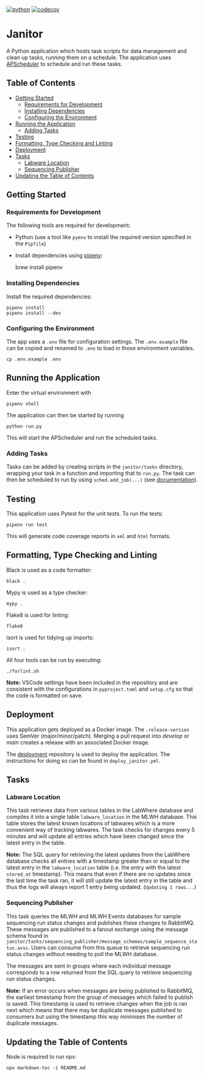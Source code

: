 [![python](https://img.shields.io/badge/Python-3.10-3776AB.svg?style=flat&logo=python&logoColor=ffd343)](https://docs.python.org/3.10/)
[![codecov](https://codecov.io/gh/sanger/janitor/branch/main/graph/badge.svg?token=326K6QWD3V)](https://codecov.io/gh/sanger/janitor)
<!-- omit from toc -->
# Janitor
A Python application which hosts task scripts for data management and clean up tasks, running them on a schedule.
The application uses [APScheduler](https://apscheduler.readthedocs.io/en/3.x/) to schedule and run these tasks.

<!-- omit from toc -->
## Table of Contents

- [Getting Started](#getting-started)
  - [Requirements for Development](#requirements-for-development)
  - [Installing Dependencies](#installing-dependencies)
  - [Configuring the Environment](#configuring-the-environment)
- [Running the Application](#running-the-application)
  - [Adding Tasks](#adding-tasks)
- [Testing](#testing)
- [Formatting, Type Checking and Linting](#formatting-type-checking-and-linting)
- [Deployment](#deployment)
- [Tasks](#tasks)
  - [Labware Location](#labware-location)
  - [Sequencing Publisher](#sequencing-publisher)
- [Updating the Table of Contents](#updating-the-table-of-contents)


## Getting Started

### Requirements for Development

The following tools are required for development:

- Python (use a tool like `pyenv` to install the required version specified in the `Pipfile`)
- Install dependencies using [pipenv](https://github.com/pypa/pipenv):

    brew install pipenv

### Installing Dependencies

Install the required dependencies:

    pipenv install
    pipenv install --dev

### Configuring the Environment

The app uses a `.env` file for configuration settings.
The `.env.example` file can be copied and renamed to `.env` to load in those environment variables.

    cp .env.example .env

## Running the Application

Enter the virtual environment with

    pipenv shell

The application can then be started by running

    python run.py

This will start the APScheduler and run the scheduled tasks.

### Adding Tasks

Tasks can be added by creating scripts in the `janitor/tasks` directory, wrapping your task in a function and importing that to `run.py`.
The task can then be scheduled to run by using `sched.add_job(...)` (see [documentation](https://apscheduler.readthedocs.io/en/3.x/userguide.html#adding-jobs)).

## Testing

This application uses Pytest for the unit tests.
To run the tests:

    pipenv run test

This will generate code coverage reports in `xml` and `html` formats.

## Formatting, Type Checking and Linting

Black is used as a code formatter:

    black .

Mypy is used as a type checker:

    mypy .

Flake8 is used for linting:

    flake8

isort is used for tidying up imports:

    isort .

All four tools can be run by executing:

    ./forlint.sh

**Note:** VSCode settings have been included in the repository and are consistent with the configurations in `pyproject.toml` and `setup.cfg` so that the code is formatted on save.

## Deployment

This application gets deployed as a Docker image.
The `.release-version` uses SemVer (major/minor/patch).
Merging a pull request into *develop* or *main* creates a release with an associated Docker image.

The [deployment](https://github.com/sanger/deployment) repository is used to deploy the application.
The instructions for doing so can be found in `deploy_janitor.yml`.

## Tasks

### Labware Location

This task retrieves data from various tables in the LabWhere database and compiles it into a single table `labware_location` in the MLWH database.
This table stores the latest known locations of labwares which is a more convenient way of tracking labwares.
The task checks for changes every 5 minutes and will update all entries which have been changed since the latest entry in the table.

**Note:** The SQL query for retrieving the latest updates from the LabWhere database checks all entries with a timestamp greater than or equal to the latest entry in the `labware_location` table (i.e. the entry with the latest `stored_at` timestamp).
This means that even if there are no updates since the last time the task ran, it will still update the latest entry in the table and thus the logs will always report 1 entry being updated. (`Updating 1 rows...`)

### Sequencing Publisher

This task queries the MLWH and MLWH Events databases for sample sequencing run status changes and publishes these changes to RabbitMQ.
These messages are published to a fanout exchange using the message schema found in `janitor/tasks/sequencing_publisher/message_schemas/sample_sequence_status.avsc`.
Users can consume from this queue to retrieve sequencing run status changes without needing to poll the MLWH database.

The messages are sent in groups where each individual message corresponds to a row returned from the SQL query to retrieve sequencing run status changes.

**Note:** If an error occurs when messages are being published to RabbitMQ, the earliest timestamp from the group of messages which failed to publish is saved.
This timestamp is used to retrieve changes when the job is ran next which means that there may be duplicate messages published to consumers but using the timestamp this way minimises the number of duplicate messages.

## Updating the Table of Contents

Node is required to run npx:

    npx markdown-toc -i README.md
